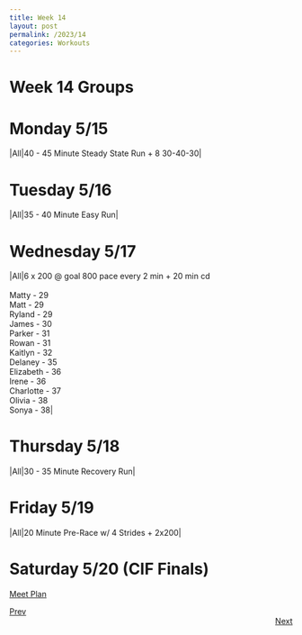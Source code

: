 ```yaml
---
title: Week 14
layout: post
permalink: /2023/14
categories: Workouts
---
```



# Week 14 Groups

# Monday 5/15

|All|40 - 45 Minute Steady State Run + 8 30-40-30| 

# Tuesday 5/16

|All|35 - 40 Minute Easy Run| 

# Wednesday 5/17 

|All|6 x 200 @ goal 800 pace every 2 min + 20 min cd <br><br> Matty - 29 <br> Matt - 29 <br> Ryland - 29 <br> James - 30 <br> Parker - 31 <br> Rowan - 31 <br> Kaitlyn - 32 <br> Delaney - 35 <br> Elizabeth - 36 <br> Irene - 36 <br> Charlotte - 37 <br> Olivia - 38 <br> Sonya - 38|

# Thursday 5/18

|All|30 - 35 Minute Recovery Run| 

# Friday 5/19 

|All|20 Minute Pre-Race w/ 4 Strides + 2x200|

# Saturday 5/20 (CIF Finals)

[Meet Plan]({{site.baseurl}}/2023/CIFF)

<div style="text-align: left"> <a href="{{site.baseurl}}/2023/13">Prev</a></div> 
<div style="text-align: right"> <a href="{{site.baseurl}}/2023/15">Next</a></div>